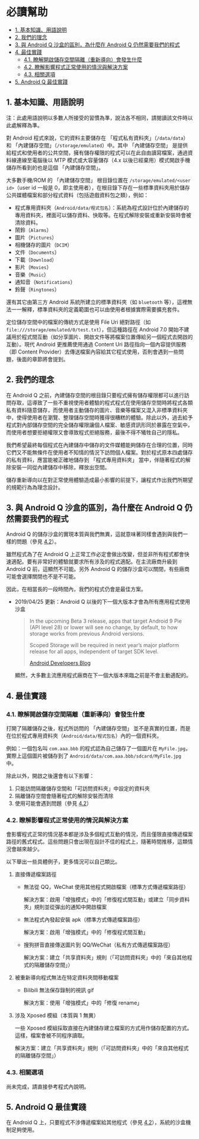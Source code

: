 # 必讀幫助

<!-- TOC depthFrom:2 depthTo:4 -->

- [1. 基本知識、用語說明](#1-基本知識用語說明)
- [2. 我們的理念](#2-我們的理念)
- [3. 與 Android Q 沙盒的區別，為什麼在 Android Q 仍然需要我們的程式](#3-與-android-q-沙盒的區別為什麼在-android-q-仍然需要我們的程式)
- [4. 最佳實踐](#4-最佳實踐)
    - [4.1. 瞭解開啟儲存空間隔離（重新導向）會發生什麼](#41-瞭解開啟儲存空間隔離重新導向會發生什麼)
    - [4.2. 瞭解影響程式正常使用的情況與解決方案](#42-瞭解影響程式正常使用的情況與解決方案)
    - [4.3. 相關選項](#43-相關選項)
- [5. Android Q 最佳實踐](#5-android-q-最佳實踐)

<!-- /TOC -->

## 1. 基本知識、用語說明

注：此處用語說明以多數人所接受的習慣為準，說法各不相同，請閱讀該文件時以此處解釋為準。

對 Android 程式來說，它的資料主要儲存在 「程式私有資料夾」（`/data/data`）和 「內建儲存空間」（`/storage/emulated`）中。其中 「內建儲存空間」 是提供給程式和使用者的公共空間，擁有儲存權限的程式可以在此自由讀寫檔案，通過資料線連線至電腦後以 MTP 模式或大容量儲存（4.x 以後已經棄用）模式開啟手機儲存所看到的也是這個 「內建儲存空間」。

大多數手機/ROM 的 「內建儲存空間」 根目錄位置在 `/storage/emulated/<user id>`（user id 一般是 0，即主使用者），在根目錄下存在一些標準資料夾用於儲存公共媒體檔案和部分程式資料（包括遊戲資料包之類），例如：

* 程式專用資料夾（`Android/data/程式包名`）：系統為程式設計位於內建儲存的專用資料夾，裡面可以儲存資料、快取等。在程式解除安裝或重新安裝時會被清除資料。
* 鬧鈴（`Alarms`）
* 圖片（`Pictures`）
* 相機儲存的圖片（`DCIM`）
* 文件（`Documents`）
* 下載（`Download`）
* 影片（`Movies`）
* 音樂（`Music`）
* 通知音（`Notifications`）
* 鈴聲（`Ringtones`）

還有其它由第三方 Android 系統所建立的標準資料夾（如 `bluetooth` 等），這裡無法一一解釋，標準資料夾的定義範圍也可以由使用者根據實際需要擴充套件。

定位儲存空間中的檔案的傳統方式是使用 File Uri 絕對路徑（如 `file:///storage/emulated/0/test.txt`），但這種路徑在 Android 7.0 開始不建議用於程式間互動（如分享圖片、開啟文件等將檔案位置傳給另一個程式去開啟的互動）。現代 Android 更推薦使用通過 Content Uri 路徑指向一個內容提供服務（即 Content Provider）去傳送檔案內容給其它程式使用，否則會遇到一些問題，後面的章節將會提到。

## 2. 我們的理念

在 Android Q 之前，內建儲存空間的根目錄只要程式擁有儲存權限都可以進行訪問存取，這導致了一些不重視使用者體驗的程式程式在使用儲存空間時將程式各類私有資料隨意儲存，而使用者主動儲存的圖片、音樂等檔案又混入非標準資料夾中，使得使用者在瀏覽、整理儲存空間時獲得很糟糕的體驗。除此以外，過去給予程式對內部儲存空間的完全儲存權限讓個人檔案、敏感資訊形同於暴露在空氣中，而使用者想要拒絕權限又會導致程式拒絕服務，最後不得不犧牲自己的隱私。

我們希望最終每個程式在內建儲存中儲存的文件媒體能夠儲存在合理的位置，同時它們又不能無條件在使用者不知情的情況下訪問個人檔案。對於程式原本四處儲存的私有資料，應當能被正確地儲存到 「程式專用資料夾」 當中，伴隨著程式的解除安裝一同從內建儲存中移除，釋放出空間。

儲存重新導向以在對正常使用體驗造成最小影響的前提下，讓程式作出我們所期望的規範行為為理念設計。

## 3. 與 Android Q 沙盒的區別，為什麼在 Android Q 仍然需要我們的程式

Android Q 的儲存沙盒的實現本質與我們無異，這就意味著同樣會遇到與我們一樣的問題（參見 [4.2](#42-瞭解影響程式正常使用的情況與解決方案)）。

雖然程式為了在 Android Q 上正常工作必定會做出改變，但並非所有程式都會快速適配。要有非常好的體驗就要求所有涉及的程式適配。在主流廠商升級到 Android Q 前，這顯然不可能。另外 Android Q 的儲存沙盒可以關閉，有些廠商可能會選擇關閉也不是不可能。

因此，在相當長的一段時間內，我們的程式仍會是最佳方案。

* 2019/04/25 更新：Android Q 以後的下一個大版本才會為所有應用程式使用沙盒

  > In the upcoming Beta 3 release, apps that target Android 9 Pie (API level 28) or lower will see no change, by default, to how storage works from previous Android versions. 
  > 
  > Scoped Storage will be required in next year’s major platform release for all apps, independent of target SDK level.
  > 
  > [Android Developers Blog](https://android-developers.googleblog.com/2019/04/android-q-scoped-storage-best-practices.html)

  顯然，大多數主流應用程式廠商在下一個大版本來臨之前是不會主動適配的。

## 4. 最佳實踐

### 4.1. 瞭解開啟儲存空間隔離（重新導向）會發生什麼

打開了隔離儲存之後，程式所訪問的 「內建儲存空間」 並不是真實的位置，而是在位於程式專用資料夾（`Android/data/程式包名`）內的一個資料夾。

例如：一個包名叫 `com.aaa.bbb` 的程式認為自己儲存了一個圖片在 `MyFile.jpg`，實際上這個圖片被儲存到了 `Android/data/com.aaa.bbb/sdcard/MyFile.jpg` 中。

除此以外，開啟之後還會有以下影響：
1. 只能訪問隔離儲存空間和「可訪問資料夾」中設定的資料夾
2. 隔離儲存空間會隨著程式的解除安裝而清除
3. 使用可能會遇到問題（參見 [4.2](#42-瞭解影響程式正常使用的情況與解決方案)）

### 4.2. 瞭解影響程式正常使用的情況與解決方案

會影響程式正常的情況基本都是涉及多個程式互動的情況，而且僅限直接傳遞檔案路徑的舊式程式。這些問題只會出現在設計不佳的程式上，隨著時間推移，這類情況會越來越少。

以下舉出一些具體例子，更多情況可以自己類比。

1. 直接傳遞檔案路徑
   
   * 無法從 QQ，WeChat 使用其他程式開啟檔案（標準方式傳遞檔案路徑）

     解決方案：啟用「增強模式」中的「修復程式間互動」或建立「同步資料夾」規則並從彈出的通知中開啟檔案

   * 無法程式內發起安裝 apk（標準方式傳遞檔案路徑）

     解決方案：啟用「增強模式」中的「修復程式間互動」

   * 搜狗拼音直接傳送圖片到 QQ/WeChat（私有方式傳遞檔案路徑）

     解決方案：建立「共享資料夾」規則（「可訪問資料夾」中的「來自其他程式的隔離儲存空間」）

2. 被重新導向程式無法在特定資料夾間移動檔案

   * Bilibili 無法保存錄制的視訊 gif

     解決方案：使用「增強模式」中的「修復 rename」

3. 涉及 Xposed 模組（本質與 1 無異）
   
   一些 Xposed 模組採取直接在內建儲存建立檔案的方式用作儲存配置的方式。這樣，檔案會被不同程序讀取。

   解決方案：建立「共享資料夾」規則（「可訪問資料夾」中的「來自其他程式的隔離儲存空間」）

### 4.3. 相關選項

尚未完成，請直接參考程式內說明。

## 5. Android Q 最佳實踐

在 Android Q 上，只要程式不涉傳遞檔案給其他程式（參見 [4.2](#42-瞭解影響程式正常使用的情況與解決方案)），系統的沙盒機制足夠使用。